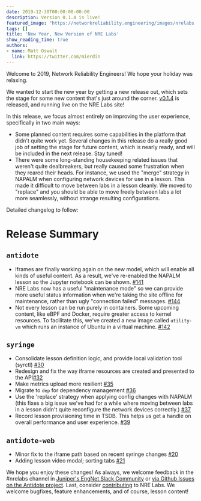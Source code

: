 ```yaml
---
date: 2019-12-30T00:00:00-00:00
description: Version 0.1.4 is live!
featured_image: "https://networkreliability.engineering/images/nrelabs.png"
tags: []
title: 'New Year, New Version of NRE Labs'
show_reading_time: true
authors:
- name: Matt Oswalt
  link: https://twitter.com/mierdin
---
```


Welcome to 2019, Network Reliability Engineers! We hope your holiday was relaxing.

We wanted to start the new year by getting a new release out, which sets the stage for some new content that's just around the corner.
[v0.1.4](https://github.com/nre-learning/antidote/releases/tag/v0.1.4) is released, and running live on the NRE Labs site!

In this release, we focus almost entirely on improving the user experience, specifically in two main ways:

- Some planned content requires some capabilities in the platform that didn't quite work yet. Several changes in this release do a really good job of setting the stage for future content, which is nearly ready, and will be included in the next release. Stay tuned!
- There were some long-standing housekeeping related issues that weren't quite dealbreakers, but really caused some frustration when they reared their heads. For instance, we used the "merge" strategy in NAPALM when configuring network devices for use in a lesson. This made it difficult to move between labs in a lesson cleanly. We moved to "replace" and you should be able to move freely between labs a lot more seamlessly, without strange resulting configurations.

Detailed changelog to follow:

# Release Summary

## `antidote`

- Iframes are finally working again on the new model, which will enable all kinds of useful content. As a result, we've re-enabled the NAPALM lesson so the Jupyter notebook can be shown. [#141](https://github.com/nre-learning/antidote/pull/141)
- NRE Labs now has a useful "maintenance mode" so we can provide more useful status information when we're taking the site offline for maintenance, rather than ugly "connection failed" messages. [#144](https://github.com/nre-learning/antidote/pull/144)
- Not every lesson can be run purely in containers. Some upcoming content, like eBPF and Docker, require greater access to kernel resources. To facilitate this, we've created a new image called `utility-vm` which runs an instance of Ubuntu in a virtual machine. [#142](https://github.com/nre-learning/antidote/pull/142)

## `syringe`

- Consolidate lesson definition logic, and provide local validation tool (syrctl) [#30](https://github.com/nre-learning/syringe/pull/30)
- Redesign and fix the way iframe resources are created and presented to the API[#32](https://github.com/nre-learning/syringe/pull/32)
- Make metrics upload more resilient [#35](https://github.com/nre-learning/syringe/pull/35)
- Migrate to `dep` for dependency management [#36](https://github.com/nre-learning/syringe/pull/36)
- Use the 'replace' strategy when applying config changes with NAPALM (this fixes a big issue we've had for a while where moving between labs in a lesson didn't quite reconfigure the network devices correctly.) [#37](https://github.com/nre-learning/syringe/pull/37)
- Record lesson provisioning time in TSDB. This helps us get a handle on overall performance and user experience. [#39](https://github.com/nre-learning/syringe/pull/39)

## `antidote-web`

- Minor fix to the iframe path based on recent syringe changes [#20](https://github.com/nre-learning/antidote-web/pull/20)
- Adding lesson video modal; sorting tabs [#21](https://github.com/nre-learning/antidote-web/pull/21)

We hope you enjoy these changes! As always, we welcome feedback in the #nrelabs channel in [Juniper's EngNet Slack Community](https://juniperautomators.slack.com/join/shared_invite/enQtMzU3NDI2MTA5NDc2LTg0MTdmNDk5NTM3OTI4NjVmODk5OTFiMzcyNTk3ZTY1NWIxNTVlNjNhNzc2NjI1NDMwODgxMzU5YjNhNjA3MjI) or [via Github Issues on the Antidote project](https://github.com/nre-learning/antidote/issues/new).  Last, consider [contributing](
https://antidoteproject.readthedocs.io/en/latest/contributing/index.html) to NRE Labs. We welcome bugfixes, feature enhancements, and of course, lesson content!
